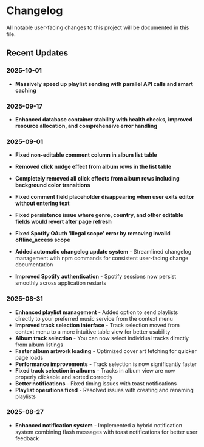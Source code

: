 # Changelog

All notable user-facing changes to this project will be documented in this file.

## Recent Updates

### 2025-10-01
- **Massively speed up playlist sending with parallel API calls and smart caching**


### 2025-09-17
- **Enhanced database container stability with health checks, improved resource allocation, and comprehensive error handling**


### 2025-09-01
- **Fixed non-editable comment column in album list table**
- **Removed click nudge effect from album rows in the list table**
- **Completely removed all click effects from album rows including background color transitions**
- **Fixed comment field placeholder disappearing when user exits editor without entering text**
- **Fixed persistence issue where genre, country, and other editable fields would revert after page refresh**
- **Fixed Spotify OAuth 'Illegal scope' error by removing invalid offline_access scope**

- **Added automatic changelog update system** - Streamlined changelog management with npm commands for consistent user-facing change documentation
- **Improved Spotify authentication** - Spotify sessions now persist smoothly across application restarts

### 2025-08-31

- **Enhanced playlist management** - Added option to send playlists directly to your preferred music service from the context menu
- **Improved track selection interface** - Track selection moved from context menu to a more intuitive table view for better usability
- **Album track selection** - You can now select individual tracks directly from album listings
- **Faster album artwork loading** - Optimized cover art fetching for quicker page loads
- **Performance improvements** - Track selection is now significantly faster
- **Fixed track selection in albums** - Tracks in album view are now properly clickable and sorted correctly
- **Better notifications** - Fixed timing issues with toast notifications
- **Playlist operations fixed** - Resolved issues with creating and renaming playlists

### 2025-08-27

- **Enhanced notification system** - Implemented a hybrid notification system combining flash messages with toast notifications for better user feedback
